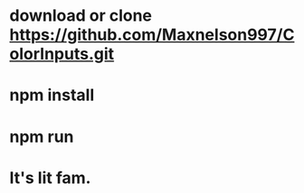 # download or clone https://github.com/Maxnelson997/ColorInputs.git
# npm install
# npm run
# It's lit fam.
